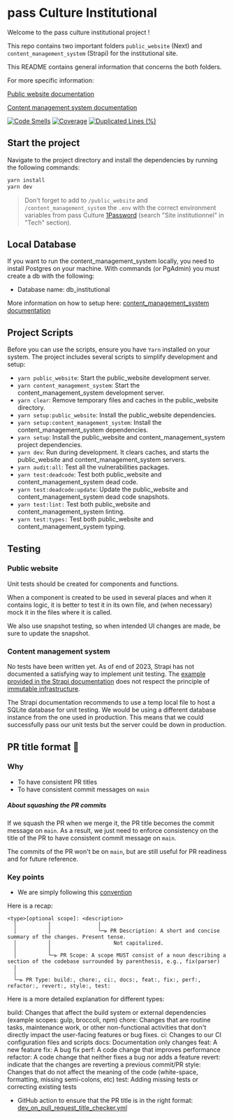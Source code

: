 # pass Culture Institutional

Welcome to the pass culture institutional project !

This repo contains two important folders `public_website` (Next) and `content_management_system` (Strapi) for the institutional site.

This README contains general information that concerns the both folders.

For more specific information:

[Public website documentation](./public_website/README.md)

[Content management system documentation](./content_management_system/README.md)

[![Code Smells](https://sonarcloud.io/api/project_badges/measure?project=pass-culture_pass-culture-institutional&metric=code_smells)](https://sonarcloud.io/summary/overall?id=pass-culture_pass-culture-institutional)
[![Coverage](https://sonarcloud.io/api/project_badges/measure?project=pass-culture_pass-culture-institutional&metric=coverage)](https://sonarcloud.io/summary/overall?id=pass-culture_pass-culture-institutional)
[![Duplicated Lines (%)](https://sonarcloud.io/api/project_badges/measure?project=pass-culture_pass-culture-institutional&metric=duplicated_lines_density)](https://sonarcloud.io/summary/overall?id=pass-culture_pass-culture-institutional)

## Start the project

Navigate to the project directory and install the dependencies by running the following commands:

```bash
yarn install
yarn dev
```

> Don't forget to add to `/public_website` and `/content_management_system` the `.env` with the correct environment variables from pass Culture [1Password](https://team-passculture.1password.com/) (search "Site institutionnel" in "Tech" section).

## Local Database

If you want to run the content_management_system locally, you need to install Postgres on your machine. With commands (or PgAdmin) you must create a db with the following:

- Database name: db_institutional

More information on how to setup here: [content_management_system documentation](./content_management_system/README.md)

## Project Scripts

Before you can use the scripts, ensure you have `Yarn` installed on your system.
The project includes several scripts to simplify development and setup:

- `yarn public_website`: Start the public_website development server.
- `yarn content_management_system`: Start the content_management_system development server.
- `yarn clear`: Remove temporary files and caches in the public_website directory.
- `yarn setup:public_website`: Install the public_website dependencies.
- `yarn setup:content_management_system`: Install the content_management_system dependencies.
- `yarn setup`: Install the public_website and content_management_system project dependencies.
- `yarn dev`: Run during development. It clears caches, and starts the public_website and content_management_system servers.
- `yarn audit:all`: Test all the vulnerabilities packages.
- `yarn test:deadcode`: Test both public_website and content_management_system dead code.
- `yarn test:deadcode:update`: Update the public_website and content_management_system dead code snapshots.
- `yarn test:lint:` Test both public_website and content_management_system linting.
- `yarn test:types:` Test both public_website and content_management_system typing.

## Testing

### Public website

Unit tests should be created for components and functions.

When a component is created to be used in several places and when it contains logic, it is better to test it in its own file, and (when necessary) mock it in the files where it is called.

We also use snapshot testing, so when intended UI changes are made, be sure to update the snapshot.

### Content management system

No tests have been written yet. As of end of 2023, Strapi has not documented a satisfying way to implement unit testing. The [example provided in the Strapi documentation](https://docs.strapi.io/dev-docs/testing) does not respect the principle of [immutable infrastructure](https://www.digitalocean.com/community/tutorials/what-is-immutable-infrastructure).

The Strapi documentation recommends to use a temp local file to host a SQLite database for unit testing. We would be using a different database instance from the one used in production. This means that we could successfully pass our unit tests but the server could be down in production.

## PR title format 🤖

### Why

- To have consistent PR titles
- To have consistent commit messages on `main`

##### About squashing the PR commits

If we squash the PR when we merge it, the PR title becomes the commit message on `main`.
As a result, we just need to enforce consistency on the title of the PR to have consistent commit message on `main`.

The commits of the PR won't be on `main`, but are still useful for PR readiness and for future reference.

### Key points

- We are simply following this [convention](https://www.conventionalcommits.org/en/v1.0.0/#specification)

Here is a recap:

```
<type>[optional scope]: <description>
  │          │               │
  │          │               └─⫸ PR Description: A short and concise summary of the changes. Present tense.
  │          │                    Not capitalized.
  │          │
  │          └─⫸ PR Scope: A scope MUST consist of a noun describing a section of the codebase surrounded by parenthesis, e.g., fix(parser)
  |
  │
  └─⫸ PR Type: build:, chore:, ci:, docs:, feat:, fix:, perf:, refactor:, revert:, style:, test:
```

Here is a more detailed explanation for different types:

build: Changes that affect the build system or external dependencies (example scopes: gulp, broccoli, npm)
chore: Changes that are routine tasks, maintenance work, or other non-functional activities that don't directly impact the user-facing features or bug fixes.
ci: Changes to our CI configuration files and scripts
docs: Documentation only changes
feat: A new feature
fix: A bug fix
perf: A code change that improves performance
refactor: A code change that neither fixes a bug nor adds a feature
revert: indicate that the changes are reverting a previous commit/PR
style: Changes that do not affect the meaning of the code (white-space, formatting, missing semi-colons, etc)
test: Adding missing tests or correcting existing tests

- GitHub action to ensure that the PR title is in the right format: [dev_on_pull_request_title_checker.yml](./.github/workflows/dev_on_pull_request_title_checker.yml)
